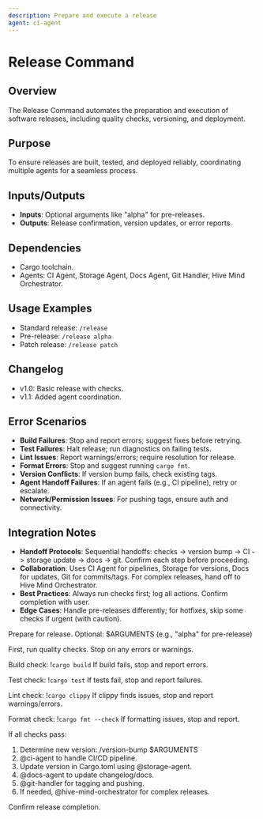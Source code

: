 ```yaml
---
description: Prepare and execute a release
agent: ci-agent
---
```


# Release Command

## Overview
The Release Command automates the preparation and execution of software releases, including quality checks, versioning, and deployment.

## Purpose
To ensure releases are built, tested, and deployed reliably, coordinating multiple agents for a seamless process.

## Inputs/Outputs
- **Inputs**: Optional arguments like "alpha" for pre-releases.
- **Outputs**: Release confirmation, version updates, or error reports.

## Dependencies
- Cargo toolchain.
- Agents: CI Agent, Storage Agent, Docs Agent, Git Handler, Hive Mind Orchestrator.

## Usage Examples
- Standard release: `/release`
- Pre-release: `/release alpha`
- Patch release: `/release patch`

## Changelog
- v1.0: Basic release with checks.
- v1.1: Added agent coordination.

## Error Scenarios
- **Build Failures**: Stop and report errors; suggest fixes before retrying.
- **Test Failures**: Halt release; run diagnostics on failing tests.
- **Lint Issues**: Report warnings/errors; require resolution for release.
- **Format Errors**: Stop and suggest running `cargo fmt`.
- **Version Conflicts**: If version bump fails, check existing tags.
- **Agent Handoff Failures**: If an agent fails (e.g., CI pipeline), retry or escalate.
- **Network/Permission Issues**: For pushing tags, ensure auth and connectivity.

## Integration Notes
- **Handoff Protocols**: Sequential handoffs: checks -> version bump -> CI -> storage update -> docs -> git. Confirm each step before proceeding.
- **Collaboration**: Uses CI Agent for pipelines, Storage for versions, Docs for updates, Git for commits/tags. For complex releases, hand off to Hive Mind Orchestrator.
- **Best Practices**: Always run checks first; log all actions. Confirm completion with user.
- **Edge Cases**: Handle pre-releases differently; for hotfixes, skip some checks if urgent (with caution).

Prepare for release. Optional: $ARGUMENTS (e.g., "alpha" for pre-release)

First, run quality checks. Stop on any errors or warnings.

Build check: !`cargo build`
If build fails, stop and report errors.

Test check: !`cargo test`
If tests fail, stop and report failures.

Lint check: !`cargo clippy`
If clippy finds issues, stop and report warnings/errors.

Format check: !`cargo fmt --check`
If formatting issues, stop and report.

If all checks pass:
1. Determine new version: /version-bump $ARGUMENTS
2. @ci-agent to handle CI/CD pipeline.
3. Update version in Cargo.toml using @storage-agent.
4. @docs-agent to update changelog/docs.
5. @git-handler for tagging and pushing.
6. If needed, @hive-mind-orchestrator for complex releases.

Confirm release completion.